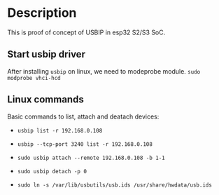 # Description
This is proof of concept of USBIP in esp32 S2/S3 SoC.

## Start usbip driver
After installing `usbip` on linux, we need to modeprobe module.
`sudo modprobe vhci-hcd`

## Linux commands
Basic commands to list, attach and deatach devices:
- `usbip list -r 192.168.0.108`
- `usbip --tcp-port 3240 list -r 192.168.0.108`
- `sudo usbip attach --remote 192.168.0.108 -b 1-1`
- `sudo usbip detach -p 0`

- `sudo ln -s /var/lib/usbutils/usb.ids /usr/share/hwdata/usb.ids`
